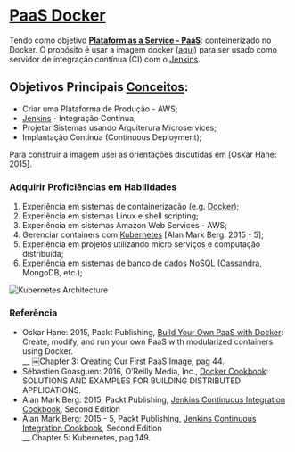 # [PaaS Docker](https://hub.docker.com/r/pss1suporte/paas-docker/)

Tendo como objetivo <strong>[Plataform as a Service - PaaS](https://pt.wikipedia.org/wiki/Plataforma_como_servi%C3%A7o)</strong>: conteinerizado no Docker. O propósito é usar a imagem docker ([aqui](https://hub.docker.com/r/pss1suporte/paas-docker/)) para ser usado como servidor de integração contínua (CI) com o [Jenkins](https://jenkins.io/).

## Objetivos Principais [Conceitos](http://stackoverflow.com/questions/28608015/continuous-integration-vs-continuous-delivery-vs-continuous-deployment):
- Criar uma Plataforma de Produção - AWS;
- [Jenkins](https://jenkins.io/) - Integração Contínua; 
- Projetar Sistemas usando Arquiterura Microservices;
- Implantação Contínua (Continuous Deployment);

Para construir a imagem usei as orientações discutidas em [Oskar Hane: 2015].

### Adquirir Proficiências em Habilidades

1. Experiência em sistemas de containerização (e.g. [Docker](https://hub.docker.com/r/pss1suporte/paas-docker/));
2. Experiência em sistemas Linux e shell scripting;
3. Experiência em sistemas Amazon Web Services - AWS;
3. Gerenciar containers com [Kubernetes](https://kubernetes.io/) [Alan Mark Berg: 2015 - 5];
4. Experiência em projetos utilizando micro serviços e computação distribuída;
5. Experiência em sistemas de banco de dados NoSQL (Cassandra, MongoDB, etc.);

![Kubernetes Architecture](https://github.com/pssilva/paas-docker/blob/master/kubernetes/architecture-kubernetes.png)

### Referência

- Oskar Hane: 2015, Packt Publishing, [Build Your Own PaaS with Docker](http://it-ebooks.directory/book-1784393940.html): <br />
	Create, modify, and run your own PaaS with modularized containers using Docker.<br />
	__ ￼Chapter 3: Creating Our First PaaS Image, pag 44.
- Sébastien Goasguen: 2016, O’Reilly Media, Inc., [Docker Cookbook](http://www.allitebooks.com/docker-cookbook/): <br />
	SOLUTIONS AND EXAMPLES FOR BUILDING DISTRIBUTED APPLICATIONS.
- Alan Mark Berg: 2015,  Packt Publishing, [Jenkins Continuous Integration Cookbook](https://ebooks-it.org/1784390089-ebook.htm), Second Edition
- Alan Mark Berg: 2015 - 5,  Packt Publishing, [Jenkins Continuous Integration Cookbook](https://ebooks-it.org/1784390089-ebook.htm), Second Edition <br />
	__ Chapter 5: Kubernetes, pag 149.
